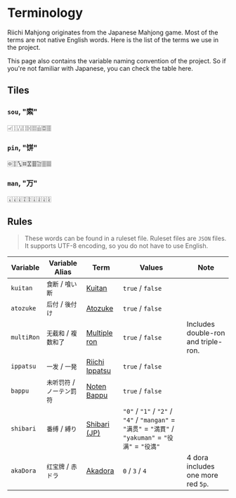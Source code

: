 # Terminology

Riichi Mahjong originates from the Japanese Mahjong game. Most of the terms are not native English words. Here is the list of the terms we use in the project.

This page also contains the variable naming convention of the project. So if you're not familiar with Japanese, you can check the table here.

## Tiles

### `sou`, "索"

🀐🀑🀒🀓🀔🀕🀖🀗🀘

### `pin`, "饼"

🀙🀚🀛🀜🀝🀞🀟🀠🀡

### `man`, "万"

🀇🀈🀉🀊🀋🀌🀍🀎🀏

## Rules

> These words can be found in a ruleset file. Ruleset files are `JSON` files. It supports UTF-8 encoding, so you do not have to use English.

| Variable | Variable Alias | Term | Values | Note |
| --- | --- | --- | --- | --- |
| `kuitan` | `食断` / `喰い断` | [Kuitan](https://riichi.wiki/Tanyao#Kuitan) | `true` / `false` |  |
| `atozuke` | `后付` / `後付け` | [Atozuke](https://riichi.wiki/Atozuke) | `true` / `false` |  |
| `multiRon` | `无截和` / `複数和了` | [Multiple ron](https://riichi.wiki/Multiple_ron) | `true` / `false` | Includes double-ron and triple-ron. |
| `ippatsu` | `一发` / `一発` | [Riichi Ippatsu](https://riichi.wiki/Ippatsu) | `true` / `false` | 
| `bappu` | `未听罚符` / `ノーテン罰符` | [Noten Bappu](https://riichi.wiki/Bappu) | `true` / `false` |
| `shibari` | `番缚` / `縛り` | [Shibari (JP)](https://ja.wikipedia.org/wiki/%E9%BA%BB%E9%9B%80%E3%81%AE%E3%83%AB%E3%83%BC%E3%83%AB#%E7%B8%9B%E3%82%8A) | `"0"` / `"1"` / `"2"` / `"4"` / `"mangan"` = `"满贯"` = `"満貫"` / `"yakuman"` = `"役满"` = `"役満"` |
| `akaDora` | `红宝牌` / `赤ドラ` | [Akadora](https://riichi.wiki/Dora#Akadora) | `0` / `3` / `4` | 4 dora includes one more red `5p`. |

